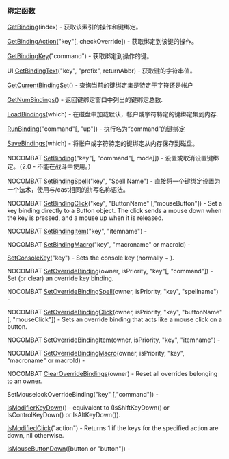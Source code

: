 ### 绑定函数

[GetBinding](https://wow.gamepedia.com/API_GetBinding)\(index\) - 获取该索引的操作和键绑定。

[GetBindingAction](https://wow.gamepedia.com/API_GetBindingAction)\("key"\[, checkOverride\]\) - 获取绑定到该键的操作。

[GetBindingKey](https://wow.gamepedia.com/API_GetBindingKey)\("command"\) - 获取绑定到操作的键。

UI [GetBindingText](https://wow.gamepedia.com/API_GetBindingText)\("key", "prefix", returnAbbr\) - 获取键的字符串值。

[GetCurrentBindingSet](https://wow.gamepedia.com/API_GetCurrentBindingSet)\(\) - 查询当前的键绑定集是特定于字符还是帐户

[GetNumBindings](https://wow.gamepedia.com/API_GetNumBindings)\(\) - 返回键绑定窗口中列出的键绑定总数.

[LoadBindings](https://wow.gamepedia.com/API_LoadBindings)\(which\) - 在磁盘中加载默认，帐户或字符特定的键绑定集到内存.

[RunBinding](https://wow.gamepedia.com/API_RunBinding)\("command"\[, "up"\]\) - 执行名为“command”的键绑定

[SaveBindings](https://wow.gamepedia.com/API_SaveBindings)\(which\) - 将帐户或字符特定的键绑定从内存保存到磁盘。

NOCOMBAT [SetBinding](https://wow.gamepedia.com/API_SetBinding)\("key"\[, "command"\[, mode\]\]\) - 设置或取消设置键绑定。（2.0  - 不能在战斗中使用。）

NOCOMBAT [SetBindingSpell](https://wow.gamepedia.com/API_SetBindingSpell)\("key", "Spell Name"\) - 直接将一个键绑定设置为一个法术，使用与/cast相同的拼写名称语法。

NOCOMBAT [SetBindingClick](https://wow.gamepedia.com/API_SetBindingClick)\("key", "ButtonName" \[,"mouseButton"\]\) - Set a key binding directly to a Button object. The click sends a mouse down when the key is pressed, and a mouse up when it is released.

NOCOMBAT [SetBindingItem](https://wow.gamepedia.com/API_SetBindingItem)\("key", "itemname"\) -

NOCOMBAT [SetBindingMacro](https://wow.gamepedia.com/API_SetBindingMacro)\("key", "macroname" or macroId\) -

[SetConsoleKey](https://wow.gamepedia.com/API_SetConsoleKey)\("key"\) - Sets the console key \(normally ~ \).

NOCOMBAT [SetOverrideBinding](https://wow.gamepedia.com/API_SetOverrideBinding)\(owner, isPriority, "key"\[, "command"\]\) - Set \(or clear\) an override key binding.

NOCOMBAT [SetOverrideBindingSpell](https://wow.gamepedia.com/API_SetOverrideBindingSpell)\(owner, isPriority, "key", "spellname"\) -

NOCOMBAT [SetOverrideBindingClick](https://wow.gamepedia.com/API_SetOverrideBindingClick)\(owner, isPriority, "key", "buttonName" \[, "mouseClick"\]\) - Sets an override binding that acts like a mouse click on a button.

NOCOMBAT [SetOverrideBindingItem](https://wow.gamepedia.com/API_SetOverrideBindingItem)\(owner, isPriority, "key", "itemname"\) -

NOCOMBAT [SetOverrideBindingMacro](https://wow.gamepedia.com/API_SetOverrideBindingMacro)\(owner, isPriority, "key", "macroname" or macroId\) -

NOCOMBAT [ClearOverrideBindings](https://wow.gamepedia.com/API_ClearOverrideBindings)\(owner\) - Reset all overrides belonging to an owner.

SetMouselookOverrideBinding\("key" \[,"command"\]\) -

[IsModifierKeyDown](https://wow.gamepedia.com/API_IsModifierKeyDown)\(\) - equivalent to \(IsShiftKeyDown\(\) or IsControlKeyDown\(\) or IsAltKeyDown\(\)\).

[IsModifiedClick](https://wow.gamepedia.com/API_IsModifiedClick)\("action"\) - Returns 1 if the keys for the specified action are down, nil otherwise.

[IsMouseButtonDown](https://wow.gamepedia.com/API_IsMouseButtonDown)\(\[button or "button"\]\) -

